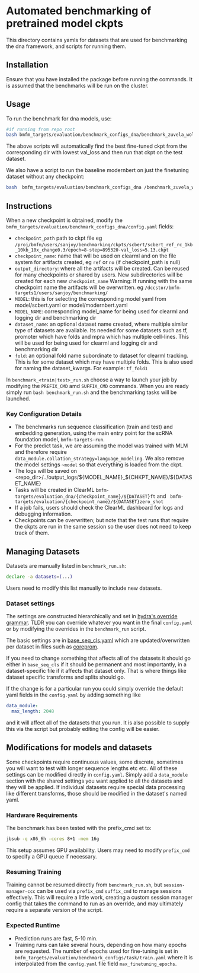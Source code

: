 # Automated benchmarking of pretrained model ckpts

This directory contains yamls for datasets that are used for benchmarking the dna framework, and scripts for running them.

## Installation

Ensure that you have installed the package before running the commands. It is assumed that the benchmarks will be run on the cluster.

## Usage

To run the benchmark for dna models, use:

```bash
#if running from repo root
bash bmfm_targets/evaluation/benchmark_configs_dna/benchmark_zuvela_wolora_snpify_refsnp.sh
```

The above scripts will automatically find the best fine-tuned ckpt from the corresponding dir with lowest val_loss and then run that ckpt on the test dataset.

We also have a script to run the baseline modernbert on just the finetuning dataset without any checkpoint:

```bash
bash  bmfm_targets/evaluation/benchmark_configs_dna /benchmark_zuvela_wolora_snpify_no_chk.sh
```

## Instructions

When a new checkpoint is obtained, modify the `bmfm_targets/evaluation/benchmark_configs_dna/config.yaml` fields:
- `checkpoint_path` path to ckpt file eg `/proj/bmfm/users/sanjoy/benchmarking/ckpts/scbert/scbert_ref_rc_1kb_10kb_10x_change0.3/epoch=8-step=895320-val_loss=5.13.ckpt`
- `checkpoint_name`: name that will be used on clearml and on the file system for artifacts created, eg `ref` or `no` (if checkpoint_path is null)
- `output_directory`: where all the artifacts will be created. Can be reused for many checkpoints or shared by users. New subdirectories will be created for each new `checkpoint_name` Warning: If running with the same checkpoint name the artifacts will be overwritten. eg `/dccstor/bmfm-targets1/users/sanjoy/benchmarking/`
- `MODEL`: this is for selecting the corresponding model yaml from model/scbert.yaml or model/modernbert.yaml
- `MODEL_NAME`: corresponding model_name for being used for clearml and logging dir and benchmarking dir
- `dataset_name`: an optional dataset name created, where multiple similar type of datasets are available. Its needed for some datasets such as tf, promoter which have folds and mpra which has multiple cell-lines. This will be used for being used for clearml and logging dir and benchmarking dir
- `fold`: an optional fold name subordinate to dataset for clearml tracking. This is for some dataset which may have multiple folds. This is also used for naming the dataset_kwargs. For example: `tf_fold1`

In `benchmark_<train|test>_run.sh` choose a way to launch your job by modifying the `PREFIX_CMD` amd `SUFFIX_CMD` commands. When you are ready simply run `bash benchmark_run.sh` and the benchmarking tasks will be launched.

### Key Configuration Details

- The benchmarks run sequence classification (train and test) and embedding generation, using the main entry point for the scRNA foundation model, `bmfm-targets-run`.
- For the predict task, we are assuming the model was trained with MLM and therefore require `data_module.collation_strategy=language_modeling`. We also remove the model settings `~model` so that everything is loaded from the ckpt.
- The logs will be saved on <repo_dir>/../output_logs/${MODEL_NAME}_${CHKPT_NAME}/${DATASET_NAME}
- Tasks will be created in ClearML `bmfm-targets/evaluation_dna/{checkpoint_name}/${DATASET}ft` and ` bmfm-targets/evaluation/{checkpoint_name}/${DATASET}zero_shot`
- If a job fails, users should check the ClearML dashboard for logs and debugging information.
- Checkpoints can be overwritten; but note that the test runs that require the ckpts are run in the same session so the user does not need to keep track of them.

## Managing Datasets

Datasets are manually listed in `benchmark_run.sh`:

```bash
declare -a datasets=(...)
```
Users need to modify this list manually to include new datasets.

### Dataset settings

The settings are constructed hierarchically and set in [hydra's override grammar](https://hydra.cc/docs/advanced/override_grammar/basic/). TLDR you can override whatever you want in the final `config.yaml` or by modifying the overrides in the `benchmark_run` script.

The basic settings are in
[base_seq_cls.yaml](bmfm_targets/evaluation/benchmark_configs/data_module/base_seq_cls.yaml)
which are updated/overwritten per dataset in files such as [coreprom](bmfm-targets/bmfm_targets/evaluation/benchmark_configs_dna/data_module/coreprom.yaml).

If you need to change something that affects all of the datasets it should go either in `base_seq_cls` if it should be permanent and most importantly, in a dataset-specific file if it affects that dataset only. That is where things like dataset specific transforms and splits should go.

If the change is for a particular run you could simply override the default yaml fields in the `config.yaml` by adding something like

```yaml
data_module:
  max_length: 2048
```

and it will affect all of the datasets that you run. It is also possible to supply this via the script but probably editing the config will be easier.

## Modifications for models and datasets

Some checkpoints require continuous values, some discrete, sometimes you will want to test with longer sequence lengths etc etc. All of these settings can be modified directly in `config.yaml`. Simply add a `data_module` section with the shared settings you want applied to all the datasets and they will be applied. If individual datasets require special data processing like different transforms, those should be modified in the dataset's named yaml.


### Hardware Requirements

The benchmark has been tested with the prefix_cmd set to:

```bash
jbsub -q x86_6h -cores 8+1 -mem 16g
```

This setup assumes GPU availability. Users may need to modify `prefix_cmd` to specify a GPU queue if necessary.

### Resuming Training

Training cannot be resumed directly from `benchmark_run.sh`, but `session-manager-ccc` can be used via `prefix_cmd` `suffix_cmd` to manage sessions effectively. This will require a little work, creating a custom session manager config that takes the command to run as an override, and may ultimately require a separate version of the script.



### Expected Runtime

- Prediction runs are fast, 5-10 min.
- Training runs can take several hours, depending on how many epochs are requested. The number of epochs used for fine-tuning is set in `bmfm_targets/evaluation/benchmark_configs/task/train.yaml` where it is interpolated from the `config.yaml` file field `max_finetuning_epochs`.
